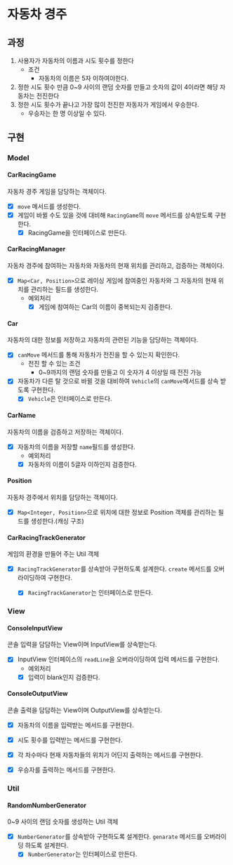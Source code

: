 # 자동차 경주



## 과정

1. 사용자가 자동차의 이름과 시도 횟수를 정한다
    - 조건
      - 자동차의 이름은 5자 이하여야한다.
2. 정한 시도 횟수 만큼 0~9 사이의 랜덤 숫자를 만들고 숫자의 값이 4이라면 해당 자동차는 전진한다
3. 정한 시도 횟수가 끝나고 가장 많이 전진한 자동자가 게임에서 우승한다.
    - 우승자는 한 명 이상일 수 있다.



## 구현 

### Model

#### CarRacingGame
자동차 경주 게임을 담당하는 객체이다.

- [x] `move` 메서드를 생성한다.
- [x] 게임이 바뀔 수도 있을 것에 대비해 `RacingGame`의 `move` 메서드를 상속받도록 구현한다.
    - [x] RacingGame을 인터페이스로 만든다.

#### CarRacingManager
자동차 경주에 참여하는 자동차와 자동차의 현재 위치를 관리하고, 검증하는 객체이다.

- [x] `Map<Car, Position>`으로 레이싱 게임에 참여중인 자동차와 그 자동차의 현재 위치를 관리하는 필드를 생성한다.
    - 예외처리
        - [x] 게임에 참여하는 Car의 이름이 중복되는지 검증한다.

#### Car
자동차의 대한 정보를 저장하고 자동차의 관련된 기능을 담당하는 객체이다.
 
- [x] `canMove` 메서드를 통해 자동차가 전진을 할 수 있는지 확인한다.
  - 전진 할 수 있는 조건
    - 0~9까지의 랜덤 숫자를 만들고 이 숫자가 4 이상일 때 전진 가능
- [x] 자동차가 다른 탈 것으로 바뀔 것을 대비하여 `Vehicle`의 `canMove`메서드를 상속 받도록 구현한다.
  - [x] `Vehicle`은 인터페이스로 만든다.

#### CarName
자동차의 이름을 검증하고 저장하는 객체이다.

- [x] 자동차의 이름을 저장할 `name`필드를 생성한다.
    - 예외처리
    - [x] 자동차의 이름이 5글자 이하인지 검증한다.
 
#### Position
자동차 경주에서 위치를 담당하는 객체이다.

- [x] `Map<Integer, Position>`으로 위치에 대한 정보로 Position 객체를 관리하는 필드를 생성한다.(캐싱 구조)

#### CarRacingTrackGenerator
게임의 환경을 만들어 주는 Util 객체
- [x] `RacingTrackGenerator`를 상속받아 구현하도록 설계한다. `create` 메서드를 오버라이딩하여 구현한다.
    - [x] `RacingTrackGanerator`는 인터페이스로 만든다.


### View

#### ConsoleInputView
콘솔 입력을 담담하는 View이며 InputView를 상속받는다.
- [x] InputView 인터페이스의 `readLine`을 오버라이딩하여 입력 메서드를 구현한다.
    - 예외처리
    - [x] 입력이 blank인지 검증한다.

#### ConsoleOutputView
콘솔 출력을 담담하는 View이며 OutputView를 상속받는다.

- [x] 자동차의 이름을 입력받는 메서드를 구현한다.
- [x] 시도 횟수를 입력받는 메서드를 구현한다.
- [x] 각 차수마다 현재 자동차들의 위치가 어딘지 출력하는 메서드를 구현한다.
- [x] 우승자를 출력하는 메서드를 구현한다.


### Util

#### RandomNumberGenerator
0~9 사이의 랜덤 숫자를 생성하는 Util 객체

- [x] `NumberGenerator`를 상속받아 구현하도록 설계한다. `genarate` 메서드를 오버라이딩 하도록 설계한다.
  - [x] `NumberGenerator`는 인터페이스로 만든다.
